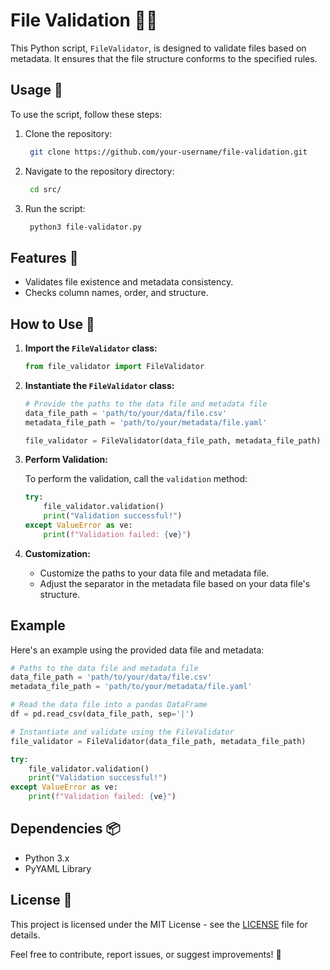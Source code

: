 # File Validation 📁✅

This Python script, `FileValidator`, is designed to validate files based on metadata. It ensures that the file structure conforms to the specified rules.

## Usage 🚀

To use the script, follow these steps:

1. Clone the repository:

   ```bash 
    git clone https://github.com/your-username/file-validation.git
    ```

2. Navigate to the repository directory:

   ```bash 
    cd src/
    ```

3. Run the script:
    
   ```bash 
    python3 file-validator.py
    ```

## Features 🌟

- Validates file existence and metadata consistency.
- Checks column names, order, and structure.


## How to Use 🤔

1. **Import the `FileValidator` class:**

    ```python
    from file_validator import FileValidator
    ```

2. **Instantiate the `FileValidator` class:**

    ```python
    # Provide the paths to the data file and metadata file
    data_file_path = 'path/to/your/data/file.csv'
    metadata_file_path = 'path/to/your/metadata/file.yaml'

    file_validator = FileValidator(data_file_path, metadata_file_path)
    ```

3. **Perform Validation:**

    To perform the validation, call the `validation` method:

    ```python
    try:
        file_validator.validation()
        print("Validation successful!")
    except ValueError as ve:
        print(f"Validation failed: {ve}")
    ```

4. **Customization:**

    - Customize the paths to your data file and metadata file.
    - Adjust the separator in the metadata file based on your data file's structure.


## Example

Here's an example using the provided data file and metadata:

```python
# Paths to the data file and metadata file
data_file_path = 'path/to/your/data/file.csv'
metadata_file_path = 'path/to/your/metadata/file.yaml'

# Read the data file into a pandas DataFrame
df = pd.read_csv(data_file_path, sep='|')

# Instantiate and validate using the FileValidator
file_validator = FileValidator(data_file_path, metadata_file_path)

try:
    file_validator.validation()
    print("Validation successful!")
except ValueError as ve:
    print(f"Validation failed: {ve}")

```

## Dependencies 📦

- Python 3.x
- PyYAML Library

## License 📜

This project is licensed under the MIT License - see the [LICENSE](LICENSE) file for details.

Feel free to contribute, report issues, or suggest improvements! 🙌
